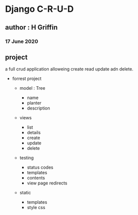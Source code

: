 # Django C-R-U-D
## author : H Griffin
### 17 June 2020

## project 
a full crud application alloweing create read update adn delete. 


- forrest project
    - model : Tree
        - name
        - planter
        - description

    - views
        - list
        - details
        - create 
        - update
        - delete
    
    - testing
        - status codes
        - templates
        - contents
        - view page redirects

    - static
        - templates
        - style css